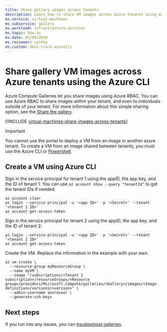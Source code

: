 ```yaml
---
title: Share gallery images across tenants
description: Learn how to share VM images across Azure tenants using Azure Compute Galleries and the Azure CLI.
ms.service: virtual-machines
ms.subservice: gallery
ms.workload: infrastructure-services
ms.topic: how-to
ms.date: 05/04/2019
ms.reviewer: cynthn 
ms.custom: devx-track-azurecli
---
```

# Share gallery VM images across Azure tenants using the Azure CLI

Azure Compute Galleries let you share images using Azure RBAC. You can use Azure RBAC to share images within your tenant, and even to individuals outside of your tenant. For more information about this simple sharing option, see the [Share the gallery](./shared-images-portal.md#share-the-gallery).

[!INCLUDE [virtual-machines-share-images-across-tenants](../../../includes/virtual-machines-share-images-across-tenants.md)]

> [!IMPORTANT]
> You cannot use the portal to deploy a VM from an image in another azure tenant. To create a VM from an image shared between tenants, you must use the Azure CLI or [Powershell](../windows/share-images-across-tenants.md).

## Create a VM using Azure CLI

Sign in the service principal for tenant 1 using the appID, the app key, and the ID of tenant 1. You can use `az account show --query "tenantId"` to get the tenant IDs if needed.

```azurecli-interactive
az account clear
az login --service-principal -u '<app ID>' -p '<Secret>' --tenant '<tenant 1 ID>'
az account get-access-token 
```
 
Sign in the service principal for tenant 2 using the appID, the app key, and the ID of tenant 2:

```azurecli-interactive
az login --service-principal -u '<app ID>' -p '<Secret>' --tenant '<tenant 2 ID>'
az account get-access-token
```

Create the VM. Replace the information in the example with your own.

```azurecli-interactive
az vm create \
  --resource-group myResourceGroup \
  --name myVM \
  --image "/subscriptions/<Tenant 1 subscription>/resourceGroups/<Resource group>/providers/Microsoft.Compute/galleries/<Gallery>/images/<Image definition>/versions/<version>" \
  --admin-username azureuser \
  --generate-ssh-keys
```

## Next steps

If you run into any issues, you can [troubleshoot galleries](../troubleshooting-shared-images.md).
